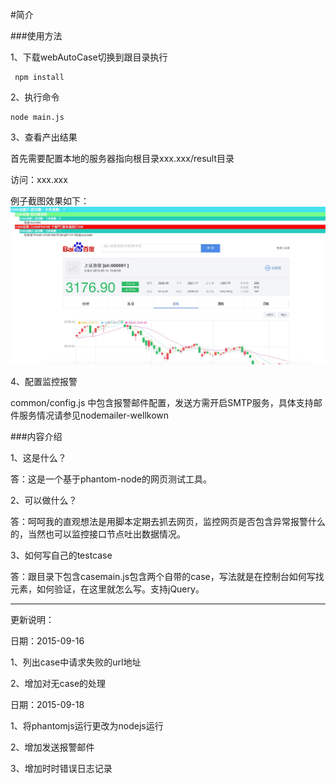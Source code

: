 #简介


###使用方法
  
1、下载webAutoCase切换到跟目录执行
  
     npm install 

2、执行命令
   
    node main.js
 
3、查看产出结果

   首先需要配置本地的服务器指向根目录xxx.xxx/result目录
   
   访问：xxx.xxx
   
   例子截图效果如下：
   <img src="./tmp/snap1.png">
  
4、配置监控报警

  common/config.js 中包含报警邮件配置，发送方需开启SMTP服务，具体支持邮件服务情况请参见nodemailer-wellkown
   
   
   
###内容介绍

1、这是什么？

答：这是一个基于phantom-node的网页测试工具。

2、可以做什么？

答：呵呵我的直观想法是用脚本定期去抓去网页，监控网页是否包含异常报警什么的，当然也可以监控接口节点吐出数据情况。

3、如何写自己的testcase

答：跟目录下包含casemain.js包含两个自带的case，写法就是在控制台如何写找元素，如何验证，在这里就怎么写。支持jQuery。


-----------------
更新说明：

  日期：2015-09-16
  
  1、列出case中请求失败的url地址

  2、增加对无case的处理
  
  日期：2015-09-18
  
  1、将phantomjs运行更改为nodejs运行

  2、增加发送报警邮件
  
  3、增加时时错误日志记录